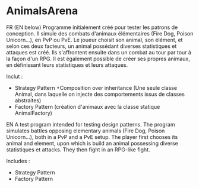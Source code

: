 # AnimalsArena

FR (EN below)
Programme initialement créé pour tester les patrons de conception.
Il simule des combats d'animaux élémentaires (Fire Dog, Poison Unicorn...), en PvP ou PvE. Le joueur choisit son animal, son élément, et selon ces deux facteurs, un animal possédant diverses statistiques et attaques est créé. Ils s'affrontent ensuite dans un combat au tour par tour à la façon d'un RPG.
Il est également possible de créer ses propres animaux, en définissant leurs statistiques et leurs attaques.

Inclut :
* Strategy Pattern +Composition over inheritance (Une seule classe Animal, dans laquelle on injecte des comportements issus de classes abstraites)
* Factory Pattern (création d'animaux avec la classe statique AnimalFactory)

EN
A test program intended for testing design patterns. 
The program simulates battles opposing elementary animals (Fire Dog, Poison Unicorn...), both in a PvP and a PvE setup. The player first chooses its animal and element, upon which is build an animal possessing diverse statistiques et attacks. They then fight in an RPG-like fight.

Includes :
* Strategy Pattern
* Factory Pattern
